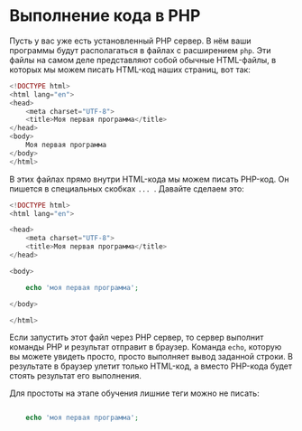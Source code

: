# Выполнение кода в PHP

Пусть у вас уже есть установленный PHP сервер. В нём ваши программы будут располагаться в файлах с расширением `php`. Эти файлы на самом деле представляют собой обычные HTML-файлы, в которых мы можем писать HTML-код наших страниц, вот так:

```php
<!DOCTYPE html>
<html lang="en">
<head>
    <meta charset="UTF-8">
    <title>Моя первая программа</title>
</head>
<body>
    Моя первая программа
</body>
</html>
```

В этих файлах прямо внутри HTML-кода мы можем писать PHP-код. Он пишется в специальных скобках ` ...  `. Давайте сделаем это:

```php
<!DOCTYPE html>
<html lang="en">

<head>
    <meta charset="UTF-8">
    <title>Моя первая программа</title>
</head>

<body>

    echo 'моя первая программа';

</body>

</html>
```

Если запустить этот файл через PHP сервер, то сервер выполнит команды PHP и результат отправит в браузер. Команда `echo`, которую вы можете увидеть просто, просто выполняет вывод заданной строки. В результате в браузер улетит только HTML-код, а вместо PHP-кода будет стоять результат его выполнения.

Для простоты на этапе обучения лишние теги можно не писать:

```php

    echo 'моя первая программа';

```
